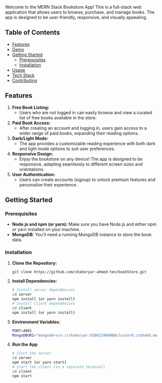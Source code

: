 
Welcome to the MERN Stack Bookstore App! This is a full-stack web application that allows users to browse, purchase, and manage books.  The app is designed to be user-friendly, responsive, and visually appealing.

## Table of Contents

- [Features](#features)
- [Demo](#demo)
- [Getting Started](#getting-started)
    - [Prerequisites](#prerequisites)
    - [Installation](#installation)
- [Usage](#usage)
- [Tech Stack](#tech-stack)
- [Contributing](#contributing)

## Features

1. **Free Book Listing:**  
   - Users who are not logged in can easily browse and view a curated list of free books available in the store.
2. **Paid Book Access:**
   - After creating an account and logging in, users gain access to a wider range of paid books, expanding their reading options.
3. **Dark/Light Mode:**
   - The app provides a customizable reading experience with both dark and light mode options to suit user preferences.
4. **Responsive Design:**
   - Enjoy the bookstore on any device! The app is designed to be responsive, adapting seamlessly to different screen sizes and orientations.
5. **User Authentication:**
   - Users can create accounts (signup) to unlock premium features and personalize their experience.

## Getting Started

### Prerequisites

- **Node.js and npm (or yarn):** Make sure you have Node.js and either npm or yarn installed on your machine.
- **MongoDB:** You'll need a running MongoDB instance to store the book data.

### Installation

1. **Clone the Repository:**
   ```bash
   git clone https://github.com/shaheryar-ahmed-ten/bookStore.git

2. **Install Dependencies:**
    ```bash
    # Install server dependencies
    cd server
    npm install (or yarn install)
    # Install client dependencies
    cd client
    npm install (or yarn install)

3. **Environment Variables:**
    ```bash
    PORT=4001
    MongoDBURI="mongodb+srv://shaheryar:03062196090@cluster0.ctaho6d.mongodb.net/bookStore"

4. **Run the App**
    ```bash
    # Start the server
    cd server
    npm start (or yarn start)
    # Start the client (in a separate terminal)
    cd client
    npm start
